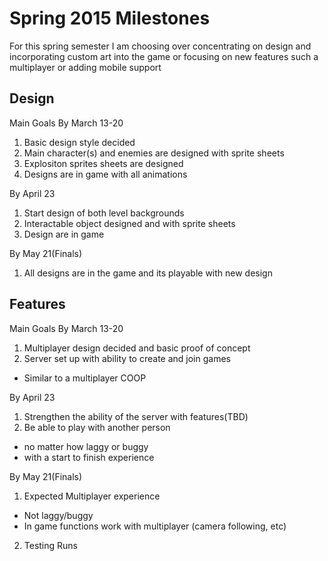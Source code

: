Spring 2015 Milestones
================

For this spring semester I am choosing over concentrating on design and incorporating custom art into the game or focusing on new features such a multiplayer or adding mobile support

Design
------

Main Goals
By March 13-20

1. Basic design style decided
2. Main character(s) and enemies are designed with sprite sheets
3. Explositon sprites sheets are designed
4. Designs are in game with all animations

By April 23

1. Start design of both level backgrounds
2. Interactable object designed and with sprite sheets
3. Design are in game

By May 21(Finals)

1. All designs are in the game and its playable with new design

Features
-------

Main Goals
By March 13-20

1. Multiplayer design decided and basic proof of concept
2. Server set up with ability to create and join games
  - Similar to a multiplayer COOP 

By April 23

1. Strengthen the ability of the server with features(TBD)
2. Be able to play with another person
  - no matter how laggy or buggy
  - with a start to finish experience

By May 21(Finals)

1. Expected Multiplayer experience
  - Not laggy/buggy
  - In game functions work with multiplayer (camera following, etc)
2. Testing Runs
